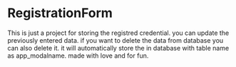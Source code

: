 # RegistrationForm
This is just a project for storing the registred credential.
you can update the previously entered data.
if you want to delete the data from database you can also delete it.
it will automatically store the in database with table name as app_modalname.
made with love and for fun.

